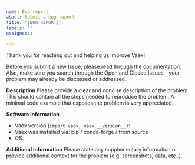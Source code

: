 ```yaml
---
name: Bug report
about: Submit a bug report
title: "[BUG-REPORT]"
labels: ''
assignees: ''

---
```


Thank you for reaching out and helping us improve Vaex!

Before you submit a new Issue, please read through the [documentation](https://docs.vaex.io/en/latest/). Also, make sure you search through the Open and Closed Issues - your problem may already be discussed or addressed.

**Description**
Please provide a clear and concise description of the problem. This should contain all the steps needed to reproduce the problem. A minimal code example that exposes the problem is very appreciated.

**Software information**
 - Vaex version (`import vaex; vaex.__version__)`:
 - Vaex was installed via: pip / conda-forge / from source 
 - OS:

**Additional information**
Please state any supplementary information or provide additional context for the problem (e.g. screenshots, data, etc..).

